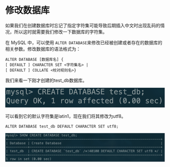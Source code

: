 # 修改数据库

如果我们在创建数据库时忘记了指定字符集可能导致后期插入中文时出现乱码的情况，所以这时就需要我们修改一下数据库的字符集。

在 MySQL 中，可以使用 `ALTER DATABASE`来修改已经被创建或者存在的数据库的相关参数。修改数据库的语法格式为：

```text
ALTER DATABASE [数据库名] { 
[ DEFAULT ] CHARACTER SET <字符集名> |
[ DEFAULT ] COLLATE <校对规则名>}
```

我们来看一下刚才创建的test\_db数据库。

![](../.gitbook/assets/image%20%2826%29.png)

可以看到它的默认字符集是latin1，现在我们将其修改为utf8。

```text
ALTER DATABASE test_db DEFAULT CHARACTER SET utf8;
```

![](../.gitbook/assets/image%20%281%29.png)

